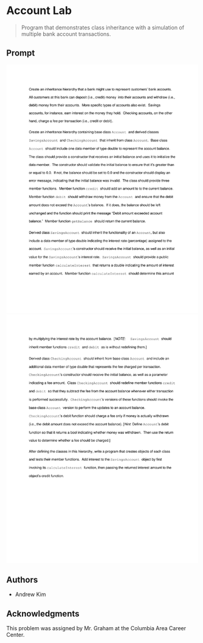 # Account Lab

> Program that demonstrates class inheritance with a simulation of multiple bank account transactions.

## Prompt

![Account Lab Prompt - Page 1](https://github.com/ahkim3/Account-Lab/blob/main/Account%20Inheritance%20Lab%20Prompt%201.png?raw=true "Prompt")
![Account Lab Prompt - Page 2](https://github.com/ahkim3/Account-Lab/blob/main/Account%20Inheritance%20Lab%20Prompt%202.png?raw=true "Prompt")

## Authors
- Andrew Kim

## Acknowledgments

This problem was assigned by Mr. Graham at the Columbia Area Career Center.
